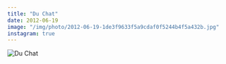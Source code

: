```yaml
---
title: "Du Chat"
date: 2012-06-19
image: "/img/photo/2012-06-19-1de3f9633f5a9cdaf0f5244b4f5a432b.jpg"
instagram: true
---
```


![Du Chat](/img/photo/2012-06-19-1de3f9633f5a9cdaf0f5244b4f5a432b.jpg)

